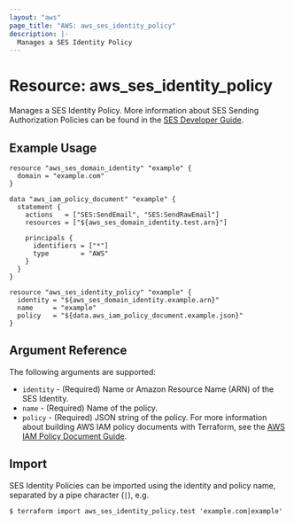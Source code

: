 ```yaml
---
layout: "aws"
page_title: "AWS: aws_ses_identity_policy"
description: |-
  Manages a SES Identity Policy
---
```


# Resource: aws_ses_identity_policy

Manages a SES Identity Policy. More information about SES Sending Authorization Policies can be found in the [SES Developer Guide](https://docs.aws.amazon.com/ses/latest/DeveloperGuide/sending-authorization-policies.html).

## Example Usage

```hcl
resource "aws_ses_domain_identity" "example" {
  domain = "example.com"
}

data "aws_iam_policy_document" "example" {
  statement {
    actions   = ["SES:SendEmail", "SES:SendRawEmail"]
    resources = ["${aws_ses_domain_identity.test.arn}"]

    principals {
      identifiers = ["*"]
      type        = "AWS"
    }
  }
}

resource "aws_ses_identity_policy" "example" {
  identity = "${aws_ses_domain_identity.example.arn}"
  name     = "example"
  policy   = "${data.aws_iam_policy_document.example.json}"
}
```

## Argument Reference

The following arguments are supported:

* `identity` - (Required) Name or Amazon Resource Name (ARN) of the SES Identity.
* `name` - (Required) Name of the policy.
* `policy` - (Required) JSON string of the policy. For more information about building AWS IAM policy documents with Terraform, see the [AWS IAM Policy Document Guide](/docs/providers/aws/guides/iam-policy-documents.html).

## Import

SES Identity Policies can be imported using the identity and policy name, separated by a pipe character (`|`), e.g.

```
$ terraform import aws_ses_identity_policy.test 'example.com|example'
```
